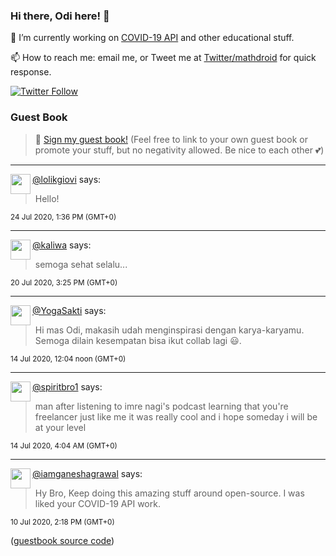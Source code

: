 ### Hi there, Odi here! 👋

🔭 I’m currently working on [COVID-19 API](https://github.com/covid-19-api) and other educational stuff.

📫 How to reach me: email me, or Tweet me at [Twitter/mathdroid](https://twitter.com/mathdroid) for quick response.

[![Twitter Follow](https://img.shields.io/twitter/follow/mathdroid?label=Follow&style=social)](https://twitter.com/mathdroid)  


### Guest Book

> 💬 [Sign my guest book!](https://mathdroid.now.sh)
> (Feel free to link to your own guest book or promote your stuff, but no negativity allowed. Be nice to each other 💕)

---

<!--START_SECTION:guestbook-->
<a href="https://github.com/lolikgiovi"><img align="left" width="32" height="32" src="https://www.github.com/lolikgiovi.png"></a> [@lolikgiovi](https://github.com/lolikgiovi) says:

> Hello!

<sup>24 Jul 2020, 1:36 PM (GMT+0)</sup>


---

<a href="https://github.com/kaliwa"><img align="left" width="32" height="32" src="https://www.github.com/kaliwa.png"></a> [@kaliwa](https://github.com/kaliwa) says:

> semoga sehat selalu...

<sup>20 Jul 2020, 3:25 PM (GMT+0)</sup>


---

<a href="https://github.com/YogaSakti"><img align="left" width="32" height="32" src="https://www.github.com/YogaSakti.png"></a> [@YogaSakti](https://github.com/YogaSakti) says:

> Hi mas Odi, makasih udah menginspirasi dengan karya-karyamu. Semoga dilain kesempatan bisa ikut collab lagi 😃.

<sup>14 Jul 2020, 12:04 noon (GMT+0)</sup>


---

<a href="https://github.com/spiritbro1"><img align="left" width="32" height="32" src="https://www.github.com/spiritbro1.png"></a> [@spiritbro1](https://github.com/spiritbro1) says:

> man after listening to imre nagi's podcast learning that you're freelancer just like me it was really cool and i hope someday i will be at your level

<sup>14 Jul 2020, 4:04 AM (GMT+0)</sup>


---

<a href="https://github.com/iamganeshagrawal"><img align="left" width="32" height="32" src="https://www.github.com/iamganeshagrawal.png"></a> [@iamganeshagrawal](https://github.com/iamganeshagrawal) says:

> Hy Bro, Keep doing this amazing stuff around open-source. I was liked your COVID-19 API work.

<sup>10 Jul 2020, 2:18 PM (GMT+0)</sup>

<!--END_SECTION:guestbook-->
<!--GUESTBOOK_LIST [{"name":"lolikgiovi","message":"Hello! ","date":"24 Jul 2020, 1:36 PM (GMT+0)"},{"name":"kaliwa","message":"semoga sehat selalu...","date":"20 Jul 2020, 3:25 PM (GMT+0)"},{"name":"YogaSakti","message":"Hi mas Odi, makasih udah menginspirasi dengan karya-karyamu. Semoga dilain kesempatan bisa ikut collab lagi 😃.","date":"14 Jul 2020, 12:04 noon (GMT+0)"},{"name":"spiritbro1","message":"man after listening to imre nagi's podcast learning that you're freelancer just like me it was really cool and i hope someday i will be at your level ","date":"14 Jul 2020, 4:04 AM (GMT+0)"},{"name":"iamganeshagrawal","message":"Hy Bro, Keep doing this amazing stuff around open-source. I was liked your COVID-19 API work. ","date":"10 Jul 2020, 2:18 PM (GMT+0)"}]-->

([guestbook source code](https://github.com/mathdroid/guestbook))

